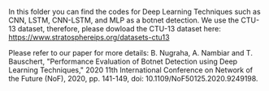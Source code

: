 In this folder you can find the codes for Deep Learning Techniques such as CNN, LSTM, CNN-LSTM, and MLP as a botnet detection. We use the CTU-13 dataset, therefore, please dowload the CTU-13 dataset here: https://www.stratosphereips.org/datasets-ctu13

Please refer to our paper for more details:
B. Nugraha, A. Nambiar and T. Bauschert, "Performance Evaluation of Botnet Detection using Deep Learning Techniques," 2020 11th International Conference on Network of the Future (NoF), 2020, pp. 141-149, doi: 10.1109/NoF50125.2020.9249198.
